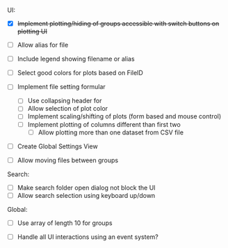 UI:
- [x] ~~Implement plotting/hiding of groups accessible with switch
      buttons on plotting UI~~
- [ ] Allow alias for file
- [ ] Include legend showing filename or alias
- [ ] Select good colors for plots based on FileID
- [ ] Implement file setting formular
  - [ ] Use collapsing header for  
  - [ ] Allow selection of plot color
  - [ ] Implement scaling/shifting of plots (form based and mouse control)
  - [ ] Implement plotting of columns different than first two
    - [ ] Allow plotting more than one dataset from CSV file
- [ ] Create Global Settings View

- [ ] Allow moving files between groups

Search:
- [ ] Make search folder open dialog not block the UI
- [ ] Allow search selection using keyboard up/down

Global:
- [ ] Use array of length 10 for groups
- [ ] Handle all UI interactions using an event system?
 

